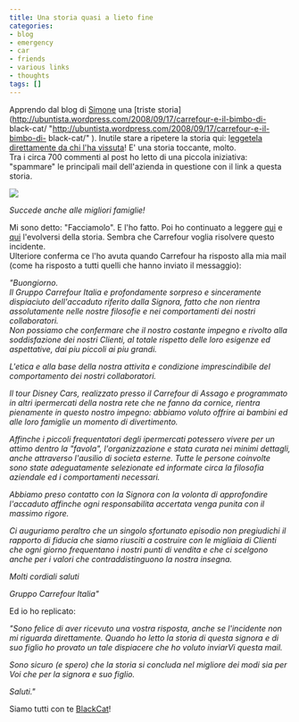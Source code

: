 ```yaml
---
title: Una storia quasi a lieto fine
categories:
- blog
- emergency
- car
- friends
- various links
- thoughts
tags: []
---
```

Apprendo dal blog di [Simone](http://ubuntista.wordpress.com/
"http://ubuntista.wordpress.com/" ) una [triste
storia](http://ubuntista.wordpress.com/2008/09/17/carrefour-e-il-bimbo-di-
black-cat/ "http://ubuntista.wordpress.com/2008/09/17/carrefour-e-il-bimbo-di-
black-cat/" ). Inutile stare a ripetere la storia qui: l[eggetela direttamente
da chi l'ha vissuta](http://blackcat.bloggy.biz/archive/3280.html
"http://blackcat.bloggy.biz/archive/3280.html" )! E' una storia toccante,
molto.  
Tra i circa 700 commenti al post ho letto di una piccola iniziativa:
"spammare"  le principali mail dell'azienda in questione con il link a questa
storia.  

[![]({{site.url}}/images/carrefour.jpg)]({{site.url}}/images/carrefour.jpg)

_Succede anche alle migliori famiglie!_

Mi sono detto: "Facciamolo". E l'ho fatto. Poi ho continuato a leggere
[qui](http://blackcat.bloggy.biz/archive/3282.html
"http://blackcat.bloggy.biz/archive/3282.html" ) e
[qui](http://blackcat.bloggy.biz/archive/3287.html
"http://blackcat.bloggy.biz/archive/3287.html" ) l'evolversi della storia.
Sembra che Carrefour voglia risolvere questo incidente.  
Ulteriore conferma ce l'ho avuta quando Carrefour ha risposto alla mia mail
(come ha risposto a tutti quelli che hanno inviato il messaggio):

_"Buongiorno.  
Il Gruppo Carrefour Italia e profondamente sorpreso e sinceramente dispiaciuto
dell'accaduto riferito dalla Signora, fatto che non rientra assolutamente
nelle nostre filosofie e nei comportamenti dei nostri collaboratori.  
Non possiamo che confermare che il nostro costante impegno e rivolto alla
soddisfazione dei nostri Clienti, al totale rispetto delle loro esigenze ed
aspettative, dai piu piccoli ai piu grandi._  

_L'etica e alla base della nostra attivita e condizione imprescindibile del
comportamento dei nostri collaboratori._

_Il tour Disney Cars, realizzato presso il Carrefour di Assago e programmato
in altri ipermercati della nostra rete che ne fanno da cornice, rientra
pienamente in questo nostro impegno: abbiamo voluto offrire ai bambini ed alle
loro famiglie un momento di divertimento._

_Affinche i piccoli frequentatori degli ipermercati potessero vivere per un
attimo dentro la "favola", l'organizzazione e stata curata nei minimi
dettagli, anche attraverso l'ausilio di societa esterne. Tutte le persone
coinvolte sono state adeguatamente selezionate ed informate circa la filosofia
aziendale ed i comportamenti necessari._

_Abbiamo preso contatto con la Signora con la volonta di approfondire
l'accaduto affinche ogni responsabilita accertata venga punita con il massimo
rigore._

_Ci auguriamo peraltro che un singolo sfortunato episodio non pregiudichi il
rapporto di fiducia che siamo riusciti a costruire con le migliaia di Clienti
che ogni giorno frequentano i nostri punti di vendita e che ci scelgono anche
per i valori che contraddistinguono la nostra insegna._

_Molti cordiali saluti_

_Gruppo Carrefour Italia"_

Ed io ho replicato:

_"Sono felice di aver ricevuto una vostra risposta, anche se l'incidente non
mi riguarda direttamente. Quando ho letto la storia di questa signora e di suo
figlio ho provato un tale dispiacere che ho voluto inviarVi questa mail._

_Sono sicuro (e spero) che la storia si concluda nel migliore dei modi sia per
Voi che per la signora e suo figlio._

_Saluti."_

Siamo tutti con te [BlackCat](http://blackcat.bloggy.biz/
"http://blackcat.bloggy.biz/" )!

